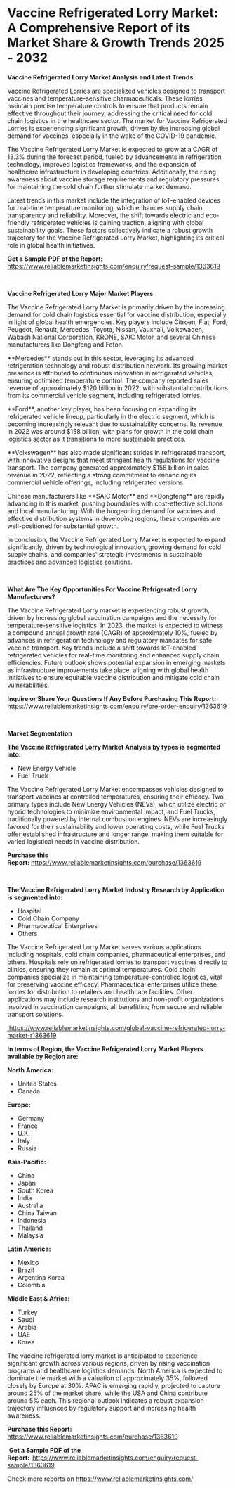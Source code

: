 <p><h1>Vaccine Refrigerated Lorry Market: A Comprehensive Report of its Market Share & Growth Trends 2025 - 2032</h1></p><p><strong>Vaccine Refrigerated Lorry Market Analysis and Latest Trends</strong></p>
<p><p>Vaccine Refrigerated Lorries are specialized vehicles designed to transport vaccines and temperature-sensitive pharmaceuticals. These lorries maintain precise temperature controls to ensure that products remain effective throughout their journey, addressing the critical need for cold chain logistics in the healthcare sector. The market for Vaccine Refrigerated Lorries is experiencing significant growth, driven by the increasing global demand for vaccines, especially in the wake of the COVID-19 pandemic. </p><p>The Vaccine Refrigerated Lorry Market is expected to grow at a CAGR of 13.3% during the forecast period, fueled by advancements in refrigeration technology, improved logistics frameworks, and the expansion of healthcare infrastructure in developing countries. Additionally, the rising awareness about vaccine storage requirements and regulatory pressures for maintaining the cold chain further stimulate market demand. </p><p>Latest trends in this market include the integration of IoT-enabled devices for real-time temperature monitoring, which enhances supply chain transparency and reliability. Moreover, the shift towards electric and eco-friendly refrigerated vehicles is gaining traction, aligning with global sustainability goals. These factors collectively indicate a robust growth trajectory for the Vaccine Refrigerated Lorry Market, highlighting its critical role in global health initiatives.</p></p>
<p><strong>Get a Sample PDF of the Report:&nbsp;</strong> <a href="https://www.reliablemarketinsights.com/enquiry/request-sample/1363619?utm_campaign=3586&utm_medium=2&utm_source=Github&utm_content=ia&utm_term=31032025&utm_id=vaccine-refrigerated-lorry">https://www.reliablemarketinsights.com/enquiry/request-sample/1363619</a></p>
<p>&nbsp;</p>
<p><strong>Vaccine Refrigerated Lorry Major Market Players</strong></p>
<p><p>The Vaccine Refrigerated Lorry Market is primarily driven by the increasing demand for cold chain logistics essential for vaccine distribution, especially in light of global health emergencies. Key players include Citroen, Fiat, Ford, Peugeot, Renault, Mercedes, Toyota, Nissan, Vauxhall, Volkswagen, Wabash National Corporation, KRONE, SAIC Motor, and several Chinese manufacturers like Dongfeng and Foton.</p><p>**Mercedes** stands out in this sector, leveraging its advanced refrigeration technology and robust distribution network. Its growing market presence is attributed to continuous innovation in refrigerated vehicles, ensuring optimized temperature control. The company reported sales revenue of approximately $120 billion in 2022, with substantial contributions from its commercial vehicle segment, including refrigerated lorries.</p><p>**Ford**, another key player, has been focusing on expanding its refrigerated vehicle lineup, particularly in the electric segment, which is becoming increasingly relevant due to sustainability concerns. Its revenue in 2022 was around $158 billion, with plans for growth in the cold chain logistics sector as it transitions to more sustainable practices.</p><p>**Volkswagen** has also made significant strides in refrigerated transport, with innovative designs that meet stringent health regulations for vaccine transport. The company generated approximately $158 billion in sales revenue in 2022, reflecting a strong commitment to enhancing its commercial vehicle offerings, including refrigerated versions.</p><p>Chinese manufacturers like **SAIC Motor** and **Dongfeng** are rapidly advancing in this market, pushing boundaries with cost-effective solutions and local manufacturing. With the burgeoning demand for vaccines and effective distribution systems in developing regions, these companies are well-positioned for substantial growth.</p><p>In conclusion, the Vaccine Refrigerated Lorry Market is expected to expand significantly, driven by technological innovation, growing demand for cold supply chains, and companies' strategic investments in sustainable practices and advanced logistics solutions.</p></p>
<p>&nbsp;</p>
<p><strong>What Are The Key Opportunities For Vaccine Refrigerated Lorry Manufacturers?</strong></p>
<p><p>The Vaccine Refrigerated Lorry market is experiencing robust growth, driven by increasing global vaccination campaigns and the necessity for temperature-sensitive logistics. In 2023, the market is expected to witness a compound annual growth rate (CAGR) of approximately 10%, fueled by advances in refrigeration technology and regulatory mandates for safe vaccine transport. Key trends include a shift towards IoT-enabled refrigerated vehicles for real-time monitoring and enhanced supply chain efficiencies. Future outlook shows potential expansion in emerging markets as infrastructure improvements take place, aligning with global health initiatives to ensure equitable vaccine distribution and mitigate cold chain vulnerabilities.</p></p>
<p><strong>Inquire or Share Your Questions If Any Before Purchasing This Report:</strong> <a href="https://www.reliablemarketinsights.com/enquiry/pre-order-enquiry/1363619?utm_campaign=3586&utm_medium=2&utm_source=Github&utm_content=ia&utm_term=31032025&utm_id=vaccine-refrigerated-lorry">https://www.reliablemarketinsights.com/enquiry/pre-order-enquiry/1363619</a></p>
<p>&nbsp;</p>
<p><strong>Market Segmentation</strong></p>
<p><strong>The Vaccine Refrigerated Lorry Market Analysis by types is segmented into:</strong></p>
<p><ul><li>New Energy Vehicle</li><li>Fuel Truck</li></ul></p>
<p><p>The Vaccine Refrigerated Lorry Market encompasses vehicles designed to transport vaccines at controlled temperatures, ensuring their efficacy. Two primary types include New Energy Vehicles (NEVs), which utilize electric or hybrid technologies to minimize environmental impact, and Fuel Trucks, traditionally powered by internal combustion engines. NEVs are increasingly favored for their sustainability and lower operating costs, while Fuel Trucks offer established infrastructure and longer range, making them suitable for varied logistical needs in vaccine distribution.</p></p>
<p><strong>Purchase this Report:&nbsp;</strong><a href="https://www.reliablemarketinsights.com/purchase/1363619?utm_campaign=3586&utm_medium=2&utm_source=Github&utm_content=ia&utm_term=31032025&utm_id=vaccine-refrigerated-lorry">https://www.reliablemarketinsights.com/purchase/1363619</a></p>
<p>&nbsp;</p>
<p><strong>The Vaccine Refrigerated Lorry Market Industry Research by Application is segmented into:</strong></p>
<p><ul><li>Hospital</li><li>Cold Chain Company</li><li>Pharmaceutical Enterprises</li><li>Others</li></ul></p>
<p><p>The Vaccine Refrigerated Lorry Market serves various applications including hospitals, cold chain companies, pharmaceutical enterprises, and others. Hospitals rely on refrigerated lorries to transport vaccines directly to clinics, ensuring they remain at optimal temperatures. Cold chain companies specialize in maintaining temperature-controlled logistics, vital for preserving vaccine efficacy. Pharmaceutical enterprises utilize these lorries for distribution to retailers and healthcare facilities. Other applications may include research institutions and non-profit organizations involved in vaccination campaigns, all benefitting from secure and reliable transport solutions.</p></p>
<p><a href="https://www.reliablemarketinsights.com/global-vaccine-refrigerated-lorry-market-r1363619?utm_campaign=3586&utm_medium=2&utm_source=Github&utm_content=ia&utm_term=31032025&utm_id=vaccine-refrigerated-lorry">&nbsp;https://www.reliablemarketinsights.com/global-vaccine-refrigerated-lorry-market-r1363619</a></p>
<p><strong>In terms of Region, the Vaccine Refrigerated Lorry Market Players available by Region are:</strong></p>
<p>
    <p> <strong> North America: </strong>
        <ul>
            <li>United States</li>
            <li>Canada</li>
        </ul>
        </p> 
    <p> <strong> Europe: </strong>
        <ul>
            <li>Germany</li>
            <li>France</li>
            <li>U.K.</li>
            <li>Italy</li>
            <li>Russia</li>
        </ul>
        </p> 
    <p> <strong> Asia-Pacific: </strong>
        <ul>
            <li>China</li>
            <li>Japan</li>
            <li>South Korea</li>
            <li>India</li>
            <li>Australia</li>
            <li>China Taiwan</li>
            <li>Indonesia</li>
            <li>Thailand</li>
            <li>Malaysia</li>
        </ul>
        </p> 
    <p> <strong> Latin America: </strong>
        <ul>
            <li>Mexico</li>
            <li>Brazil</li>
            <li>Argentina Korea</li>
            <li>Colombia</li>
        </ul>
        </p> 
    <p> <strong> Middle East & Africa: </strong>
        <ul>
            <li>Turkey</li>
            <li>Saudi</li>
            <li>Arabia</li>
            <li>UAE</li>
            <li>Korea</li>
        </ul>
    </p>
    </p>
<p><p>The vaccine refrigerated lorry market is anticipated to experience significant growth across various regions, driven by rising vaccination programs and healthcare logistics demands. North America is expected to dominate the market with a valuation of approximately 35%, followed closely by Europe at 30%. APAC is emerging rapidly, projected to capture around 25% of the market share, while the USA and China contribute around 5% each. This regional outlook indicates a robust expansion trajectory influenced by regulatory support and increasing health awareness.</p></p>
<p><strong>Purchase this Report: </strong><a href="https://www.reliablemarketinsights.com/purchase/1363619?utm_campaign=3586&utm_medium=2&utm_source=Github&utm_content=ia&utm_term=31032025&utm_id=vaccine-refrigerated-lorry">https://www.reliablemarketinsights.com/purchase/1363619</a></p>
<p>&nbsp;<strong>Get a Sample PDF of the Report:&nbsp;&nbsp;</strong><a href="https://www.reliablemarketinsights.com/enquiry/request-sample/1363619?utm_campaign=3586&utm_medium=2&utm_source=Github&utm_content=ia&utm_term=31032025&utm_id=vaccine-refrigerated-lorry">https://www.reliablemarketinsights.com/enquiry/request-sample/1363619</a></p>
<p><strong></strong></p>
<p>Check more reports on <a href="https://www.reliablemarketinsights.com/?utm_campaign=3586&utm_medium=2&utm_source=Github&utm_content=ia&utm_term=31032025&utm_id=vaccine-refrigerated-lorry">https://www.reliablemarketinsights.com/</a></p>